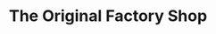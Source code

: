 ---
title: "The Original Factory Shop"
url: /warrenpoint/the-original-factory-shop/
shop: Kramladen
---